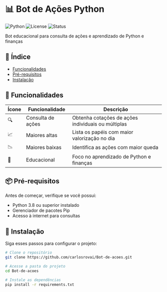 # 📊 Bot de Ações Python

![Python](https://img.shields.io/badge/Python-3.8%2B-blue)
![License](https://img.shields.io/badge/License-MIT-green)
![Status](https://img.shields.io/badge/Status-Em%20Desenvolvimento-yellow)

Bot educacional para consulta de ações e aprendizado de Python e finanças

## 📌 Índice

- [Funcionalidades](#-funcionalidades)
- [Pré-requisitos](#-pré-requisitos)
- [Instalação](#-instalação)

## 🚀 Funcionalidades

| Ícone | Funcionalidade | Descrição |
|-------|---------------|-----------|
| 🔍 | Consulta de ações | Obtenha cotações de ações individuais ou múltiplas |
| 📈 | Maiores altas | Lista os papéis com maior valorização no dia |
| 📉 | Maiores baixas | Identifica as ações com maior queda |
| 🧠 | Educacional | Foco no aprendizado de Python e finanças |

## 📦 Pré-requisitos

Antes de começar, verifique se você possui:

- Python 3.8 ou superior instalado
- Gerenciador de pacotes Pip
- Acesso à internet para consultas

## 🔧 Instalação

Siga esses passos para configurar o projeto:

```bash
# Clone o repositório
git clone https://github.com/carlosrovai/Bot-de-acoes.git

# Acesse a pasta do projeto
cd Bot-de-acoes

# Instale as dependências
pip install -r requirements.txt
